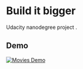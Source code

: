# Build it bigger

Udacity nanodegree project .

## Demo

[![Movies Demo](http://img.youtube.com/vi/OV_BnxyuEQw/0.jpg)](http://www.youtube.com/watch?v=OV_BnxyuEQw)




